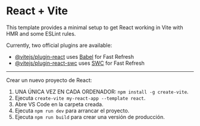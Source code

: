 # React + Vite

This template provides a minimal setup to get React working in Vite with HMR and some ESLint rules.

Currently, two official plugins are available:

- [@vitejs/plugin-react](https://github.com/vitejs/vite-plugin-react/blob/main/packages/plugin-react/README.md) uses [Babel](https://babeljs.io/) for Fast Refresh
- [@vitejs/plugin-react-swc](https://github.com/vitejs/vite-plugin-react-swc) uses [SWC](https://swc.rs/) for Fast Refresh

---

Crear un nuevo proyecto de React:

1. UNA ÚNICA VEZ EN CADA ORDENADOR: `npm install -g create-vite`.
2. Ejecuta `create-vite my-react-app --template react`.
3. Abre VS Code en la carpeta creada.
4. Ejecuta `npm run dev` para arrancar el proyecto.
5. Ejecuta `npm run build` para crear una versión de producción.
